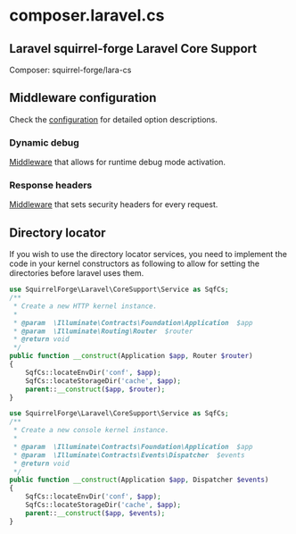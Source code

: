 # composer.laravel.cs
## Laravel squirrel-forge Laravel Core Support

Composer: squirrel-forge/lara-cs

## Middleware configuration

Check the [configuration](config/config.php) for detailed option descriptions.

### Dynamic debug

[Middleware](src/Http/Middleware/DynamicDebug.php) that allows for runtime debug mode activation.

### Response headers

[Middleware](src/Http/Middleware/ResponseHeaders.php) that sets security headers for every request.

## Directory locator

If you wish to use the directory locator services, you need
to implement the code in your kernel constructors as following
to allow for setting the directories before laravel uses them.

```php
use SquirrelForge\Laravel\CoreSupport\Service as SqfCs;
/**
 * Create a new HTTP kernel instance.
 *
 * @param  \Illuminate\Contracts\Foundation\Application  $app
 * @param  \Illuminate\Routing\Router  $router
 * @return void
 */
public function __construct(Application $app, Router $router)
{
    SqfCs::locateEnvDir('conf', $app);
    SqfCs::locateStorageDir('cache', $app);
    parent::__construct($app, $router);
}
```

```php
use SquirrelForge\Laravel\CoreSupport\Service as SqfCs;
/**
 * Create a new console kernel instance.
 *
 * @param  \Illuminate\Contracts\Foundation\Application  $app
 * @param  \Illuminate\Contracts\Events\Dispatcher  $events
 * @return void
 */
public function __construct(Application $app, Dispatcher $events)
{
    SqfCs::locateEnvDir('conf', $app);
    SqfCs::locateStorageDir('cache', $app);
    parent::__construct($app, $events);
}
```
